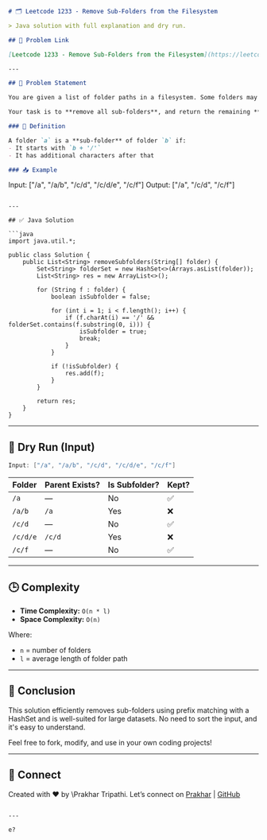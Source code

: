 

```markdown
# 🗂️ Leetcode 1233 - Remove Sub-Folders from the Filesystem

> Java solution with full explanation and dry run.

## 🔗 Problem Link

[Leetcode 1233 - Remove Sub-Folders from the Filesystem](https://leetcode.com/problems/remove-sub-folders-from-the-filesystem/solutions/6976216/leetcode-1233-remove-sub-folders-from-th-ivoq/)

---

## 🧾 Problem Statement

You are given a list of folder paths in a filesystem. Some folders may be **sub-folders** of others.

Your task is to **remove all sub-folders**, and return the remaining **top-level folders** only.

### 🧠 Definition

A folder `a` is a **sub-folder** of folder `b` if:
- It starts with `b + '/'`
- It has additional characters after that

### 📥 Example

```

Input:  \["/a", "/a/b", "/c/d", "/c/d/e", "/c/f"]
Output: \["/a", "/c/d", "/c/f"]

````

---

## ✅ Java Solution

```java
import java.util.*;

public class Solution {
    public List<String> removeSubfolders(String[] folder) {
        Set<String> folderSet = new HashSet<>(Arrays.asList(folder));
        List<String> res = new ArrayList<>();

        for (String f : folder) {
            boolean isSubfolder = false;

            for (int i = 1; i < f.length(); i++) {
                if (f.charAt(i) == '/' && folderSet.contains(f.substring(0, i))) {
                    isSubfolder = true;
                    break;
                }
            }

            if (!isSubfolder) {
                res.add(f);
            }
        }

        return res;
    }
}
````

---

## 🔄 Dry Run (Input)

```java
Input: ["/a", "/a/b", "/c/d", "/c/d/e", "/c/f"]
```

| Folder   | Parent Exists? | Is Subfolder? | Kept? |
| -------- | -------------- | ------------- | ----- |
| `/a`     | —              | No            | ✅     |
| `/a/b`   | `/a`           | Yes           | ❌     |
| `/c/d`   | —              | No            | ✅     |
| `/c/d/e` | `/c/d`         | Yes           | ❌     |
| `/c/f`   | —              | No            | ✅     |

---

## 🕒 Complexity

* **Time Complexity:** `O(n * l)`
* **Space Complexity:** `O(n)`

Where:

* `n` = number of folders
* `l` = average length of folder path

---

## 📘 Conclusion

This solution efficiently removes sub-folders using prefix matching with a HashSet and is well-suited for large datasets. No need to sort the input, and it's easy to understand.

Feel free to fork, modify, and use in your own coding projects!

---

## 🙌 Connect

Created with ❤️ by \Prakhar Tripathi.
Let’s connect on [Prakhar](https://www.linkedin.com) | [GitHub](https://github.com/gurawliprakhar)

```

---

e?
```
